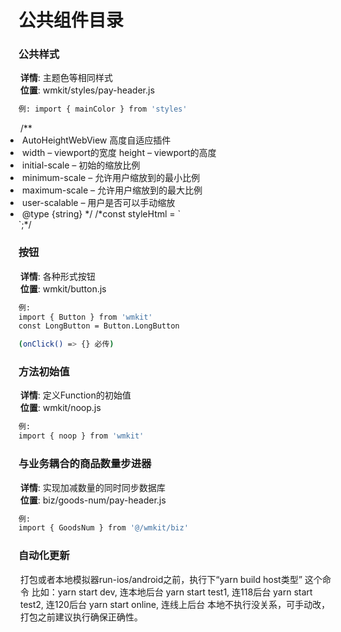# 公共组件目录 #
### 公共样式 ###
**详情**: 主题色等相同样式

**位置**: wmkit/styles/pay-header.js
```sh
例: import { mainColor } from 'styles'

```

/**
 * AutoHeightWebView 高度自适应插件
 * width – viewport的宽度 height – viewport的高度
 * initial-scale – 初始的缩放比例
 * minimum-scale – 允许用户缩放到的最小比例
 * maximum-scale – 允许用户缩放到的最大比例
 * user-scalable – 用户是否可以手动缩放
 * @type {string}
 */
/*const styleHtml = `
 <style type="text/css">
	img {max-width: 100%; padding: 0; margin: 0; border: 0}
	p,li,ul { padding:0 3px; margin: 0; }
 </style>
 <meta name="format-detection" content="telephone=no" />
 <meta name="viewport" content="width=device-width,initial-scale=1,minimum-scale=1,maximum-scale=1,user-scalable=no" />
`;*/

### 按钮 ###
**详情**: 各种形式按钮

**位置**: wmkit/button.js
```sh
例: 
import { Button } from 'wmkit'
const LongButton = Button.LongButton

(onClick() => {} 必传)

```


### 方法初始值 ###
**详情**: 定义Function的初始值

**位置**: wmkit/noop.js
```sh
例: 
import { noop } from 'wmkit'
```


### 与业务耦合的商品数量步进器 ###
**详情**: 实现加减数量的同时同步数据库

**位置**: biz/goods-num/pay-header.js
```sh
例: 
import { GoodsNum } from '@/wmkit/biz'
```

### 自动化更新 ###
打包或者本地模拟器run-ios/android之前，执行下“yarn build host类型”  这个命令
比如：yarn start dev, 连本地后台
     yarn start test1, 连118后台
     yarn start test2, 连120后台
     yarn start online, 连线上后台
本地不执行没关系，可手动改，打包之前建议执行确保正确性。

